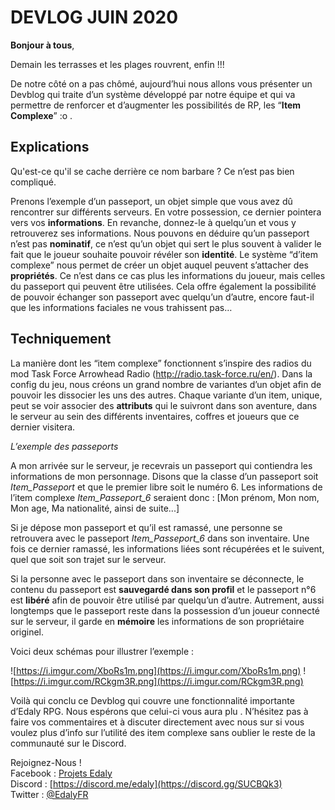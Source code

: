 # DEVLOG JUIN 2020

**Bonjour à tous**, 

Demain les terrasses et les plages rouvrent, enfin !!!

De notre côté on a pas chômé, aujourd’hui nous allons vous présenter un  Devblog qui traite d’un système développé par notre équipe et qui va permettre de renforcer et d’augmenter les possibilités de RP,  les “**Item Complexe**” :o .


## Explications
Qu'est-ce qu'il se cache derrière ce nom barbare ? Ce n’est pas bien compliqué.

Prenons l’exemple d’un passeport, un objet simple que vous avez dû rencontrer sur différents serveurs. 
En votre possession, ce dernier pointera vers vos **informations**. En revanche, donnez-le à quelqu’un et vous y retrouverez ses informations. Nous pouvons en déduire qu’un passeport n’est pas **nominatif**, ce n’est qu’un objet qui sert le plus souvent à valider le fait que le joueur souhaite pouvoir révéler son **identité**.
Le système “d’item complexe” nous permet de créer un objet auquel peuvent s’attacher des **propriétés**. Ce n’est dans ce cas plus les informations du joueur, mais celles du passeport qui peuvent être utilisées. Cela offre également la possibilité de pouvoir échanger son passeport avec quelqu’un d’autre, encore faut-il que les informations faciales ne vous trahissent pas…

## Techniquement
La manière dont les “item complexe” fonctionnent s’inspire des radios du mod Task Force Arrowhead Radio (http://radio.task-force.ru/en/). 
Dans la config du jeu, nous créons un grand nombre de variantes d’un objet afin de pouvoir les dissocier les uns des autres. Chaque variante d’un item, unique, peut se voir associer des **attributs** qui le suivront dans son aventure, dans le serveur au sein des différents inventaires, coffres et joueurs que ce dernier visitera.

*L’exemple des passeports*

A mon arrivée sur le serveur, je recevrais un passeport qui contiendra les informations de mon personnage. Disons que la classe d’un passeport soit *Item_Passeport* et que le premier libre soit le numéro 6.
Les informations de l’item complexe *Item_Passeport_6* seraient donc : [Mon prénom, Mon nom, Mon age, Ma nationalité, ainsi de suite...]

Si je dépose mon passeport et qu’il est ramassé, une personne se retrouvera avec le passeport *Item_Passeport_6* dans son inventaire. Une fois ce dernier ramassé, les informations liées sont récupérées et le suivent, quel que soit son trajet sur le serveur.

Si la personne avec le passeport dans son inventaire se déconnecte, le contenu du passeport est **sauvegardé dans son profil** et le passeport n°6 est **libéré** afin de pouvoir être utilisé par quelqu’un d’autre. Autrement, aussi longtemps que le passeport reste dans la possession d’un joueur connecté sur le serveur, il garde en **mémoire** les informations de son propriétaire originel.

Voici deux schémas pour illustrer l’exemple :  

![https://i.imgur.com/XboRs1m.png](https://i.imgur.com/XboRs1m.png)
![https://i.imgur.com/RCkgm3R.png](https://i.imgur.com/RCkgm3R.png)


Voilà qui conclu ce Devblog qui couvre une fonctionnalité importante d’Edaly RPG.
Nous espérons que celui-ci vous aura plu .
N’hésitez pas à faire vos commentaires et à discuter directement avec nous sur si vous voulez plus d’info sur l’utilité des item complexe sans oublier le reste de la communauté sur le Discord.

Rejoignez-Nous !  
Facebook : [Projets Edaly](https://www.facebook.com/Projets-Edaly-216092102257899/)  
Discord : [https://discord.me/edaly](https://discord.gg/SUCBQk3)  
Twitter : [@EdalyFR](https://twitter.com/EdalyFR)
